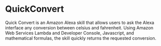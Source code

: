 # QuickConvert


Quick Convert is an Amazon Alexa skill that allows users to ask the Alexa interface any conversion between celsius and fahrenheit. Using Amazon Web Services Lambda and Developer Console, Javascript, and mathematical formulas, the skill quickly returns the requested conversion.

